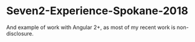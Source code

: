 # Seven2-Experience-Spokane-2018
And example of work with Angular 2+, as most of my recent work is non-disclosure.
